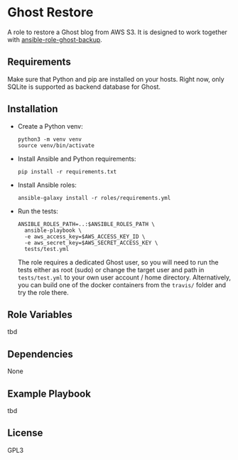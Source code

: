 Ghost Restore
=============

A role to restore a Ghost blog from AWS S3.
It is designed to work together with
[ansible-role-ghost-backup](https://github.com/Logout22/ansible-role-ghost-backup).

Requirements
------------

Make sure that Python and pip are installed on your hosts.
Right now, only SQLite is supported as backend database for Ghost.

Installation
------------

- Create a Python venv:

      python3 -m venv venv
      source venv/bin/activate

- Install Ansible and Python requirements:

      pip install -r requirements.txt

- Install Ansible roles:

      ansible-galaxy install -r roles/requirements.yml

- Run the tests:

      ANSIBLE_ROLES_PATH=..:$ANSIBLE_ROLES_PATH \
        ansible-playbook \
        -e aws_access_key=$AWS_ACCESS_KEY_ID \
        -e aws_secret_key=$AWS_SECRET_ACCESS_KEY \
        tests/test.yml

  The role requires a dedicated Ghost user, so you will need to run the tests either as root (sudo)
  or change the target user and path in `tests/test.yml` to your own user account / home directory.
  Alternatively, you can build one of the docker containers from the `travis/` folder
  and try the role there.

Role Variables
--------------

tbd

Dependencies
------------

None

Example Playbook
----------------

tbd

License
-------

GPL3
